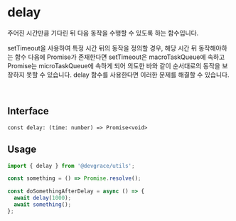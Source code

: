 # delay

주어진 시간만큼 기다린 뒤 다음 동작을 수행할 수 있도록 하는 함수입니다.

setTimeout을 사용하여 특정 시간 뒤의 동작을 정의할 경우, 해당 시간 뒤 동작해야하는 함수 다음에 Promise가 존재한다면 setTimeout은 macroTaskQueue에 속하고 Promise는 microTaskQueue에 속하게 되어 의도한 바와 같이 순서대로의 동작을 보장하지 못할 수 있습니다. delay 함수를 사용한다면 이러한 문제를 해결할 수 있습니다.

<br />

## Interface
```tsx
const delay: (time: number) => Promise<void>
```

## Usage
```ts
import { delay } from '@devgrace/utils';

const something = () => Promise.resolve();

const doSomethingAfterDelay = async () => {
  await delay(1000);
  await something();
};
```